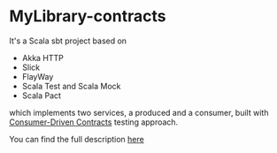 MyLibrary-contracts
============

It's a Scala sbt project based on 
 - Akka HTTP
 - Slick
 - FlayWay 
 - Scala Test and Scala Mock
 - Scala Pact

which implements two services, a produced and a consumer, built with [Consumer-Driven Contracts](https://martinfowler.com/articles/consumerDrivenContracts.html) testing approach.

You can find the full description [here](https://dzone.com/articles/building-microservices-with-akka-http-a-cdc-approa) 